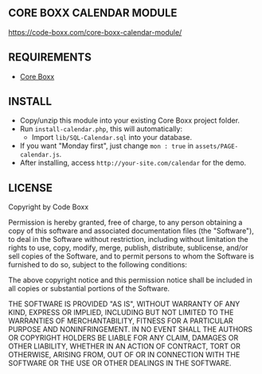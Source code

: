 ## CORE BOXX CALENDAR MODULE
https://code-boxx.com/core-boxx-calendar-module/

## REQUIREMENTS
* [Core Boxx](https://github.com/code-boxx/Core-Boxx/tree/main/core)

## INSTALL
* Copy/unzip this module into your existing Core Boxx project folder.
* Run `install-calendar.php`, this will automatically:
  - Import `lib/SQL-Calendar.sql` into your database.
* If you want "Monday first", just change `mon : true` in `assets/PAGE-calendar.js`.
* After installing, access `http://your-site.com/calendar` for the demo.

## LICENSE
Copyright by Code Boxx

Permission is hereby granted, free of charge, to any person obtaining a copy
of this software and associated documentation files (the "Software"), to deal
in the Software without restriction, including without limitation the rights
to use, copy, modify, merge, publish, distribute, sublicense, and/or sell
copies of the Software, and to permit persons to whom the Software is
furnished to do so, subject to the following conditions:

The above copyright notice and this permission notice shall be included in all
copies or substantial portions of the Software.

THE SOFTWARE IS PROVIDED "AS IS", WITHOUT WARRANTY OF ANY KIND, EXPRESS OR
IMPLIED, INCLUDING BUT NOT LIMITED TO THE WARRANTIES OF MERCHANTABILITY,
FITNESS FOR A PARTICULAR PURPOSE AND NONINFRINGEMENT. IN NO EVENT SHALL THE
AUTHORS OR COPYRIGHT HOLDERS BE LIABLE FOR ANY CLAIM, DAMAGES OR OTHER
LIABILITY, WHETHER IN AN ACTION OF CONTRACT, TORT OR OTHERWISE, ARISING FROM,
OUT OF OR IN CONNECTION WITH THE SOFTWARE OR THE USE OR OTHER DEALINGS IN THE
SOFTWARE.